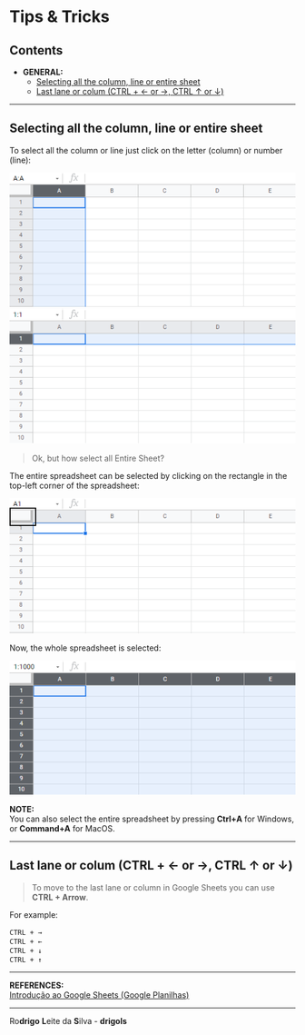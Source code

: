 # Tips & Tricks

## Contents

 - **GENERAL:**
   - [Selecting all the column, line or entire sheet](#all-column-line)
   - [Last lane or colum (CTRL + ← or →, CTRL ↑ or ↓)](#last-lane-colum)

---

<div id="all-column-line"></div>

## Selecting all the column, line or entire sheet

To select all the column or line just click on the letter (column) or number (line):

![img](images/all-column.png)  
![img](images/all-lane.png)  

> Ok, but how select all Entire Sheet?

The entire spreadsheet can be selected by clicking on the rectangle in the top-left corner of the spreadsheet: 

![img](images/img_google_sheets_ranges_6.png)  

Now, the whole spreadsheet is selected:

![img](images/img_google_sheets_ranges_7.png)  

**NOTE:**  
You can also select the entire spreadsheet by pressing **Ctrl+A** for Windows, or **Command+A** for MacOS.

---

<div id="last-lane-colum"></div>

## Last lane or colum (CTRL + ← or →, CTRL ↑ or ↓)

> To move to the last lane or column in Google Sheets you can use **CTRL + Arrow**.

For example:

```
CTRL + →
CTRL + ←
CTRL + ↓
CTRL + ↑
```

---

**REFERENCES:**  
[Introdução ao Google Sheets (Google Planilhas)](https://www.youtube.com/watch?v=ZsQEWyipvNs&list=PLxjKFMYkZ9OcLat1b2CqGlSdkU8n3x0Uk)  

---

Ro**drigo** **L**eite da **S**ilva - **drigols**
